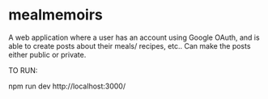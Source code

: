 # mealmemoirs

A web application where a user has an account using Google OAuth, and is able to create posts about their meals/ recipes, etc.. Can make the posts either public or private. 

TO RUN:

npm run dev
http://localhost:3000/

